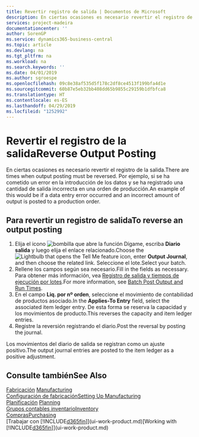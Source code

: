 ```yaml
---
title: Revertir registro de salida | Documentos de Microsoft
description: En ciertas ocasiones es necesario revertir el registro de la salida. Por ejemplo, si se ha cometido un error en la introducción de los datos y se ha registrado una cantidad de salida incorrecta en una orden de producción.
services: project-madeira
documentationcenter: ''
author: SorenGP
ms.service: dynamics365-business-central
ms.topic: article
ms.devlang: na
ms.tgt_pltfrm: na
ms.workload: na
ms.search.keywords: ''
ms.date: 04/01/2019
ms.author: sgroespe
ms.openlocfilehash: 09c8e38af535d5f178c2df8ce4513f199bfa4d1e
ms.sourcegitcommit: 60b87e5eb32bb408dd65b9855c29159b1dfbfca8
ms.translationtype: HT
ms.contentlocale: es-ES
ms.lasthandoff: 04/29/2019
ms.locfileid: "1252992"
---
```

# <a name="reverse-output-posting"></a><span data-ttu-id="8c355-104">Revertir el registro de la salida</span><span class="sxs-lookup"><span data-stu-id="8c355-104">Reverse Output Posting</span></span>
<span data-ttu-id="8c355-105">En ciertas ocasiones es necesario revertir el registro de la salida.</span><span class="sxs-lookup"><span data-stu-id="8c355-105">There are times when output posting must be reversed.</span></span> <span data-ttu-id="8c355-106">Por ejemplo, si se ha cometido un error en la introducción de los datos y se ha registrado una cantidad de salida incorrecta en una orden de producción.</span><span class="sxs-lookup"><span data-stu-id="8c355-106">An example of this would be if a data entry error occurred and an incorrect amount of output is posted to a production order.</span></span>  

## <a name="to-reverse-an-output-posting"></a><span data-ttu-id="8c355-107">Para revertir un registro de salida</span><span class="sxs-lookup"><span data-stu-id="8c355-107">To reverse an output posting</span></span>  
1.  <span data-ttu-id="8c355-108">Elija el icono ![bombilla que abre la función Dígame](media/ui-search/search_small.png "Dígame que desea hacer"), escriba **Diario salida** y luego elija el enlace relacionado.</span><span class="sxs-lookup"><span data-stu-id="8c355-108">Choose the ![Lightbulb that opens the Tell Me feature](media/ui-search/search_small.png "Tell me what you want to do") icon, enter **Output Journal**, and then choose the related link.</span></span> <span data-ttu-id="8c355-109">Seleccione el lote.</span><span class="sxs-lookup"><span data-stu-id="8c355-109">Select your batch.</span></span>  
2. <span data-ttu-id="8c355-110">Rellene los campos según sea necesario.</span><span class="sxs-lookup"><span data-stu-id="8c355-110">Fill in the fields as necessary.</span></span> <span data-ttu-id="8c355-111">Para obtener más información, vea [Registro de salida y tiempos de ejecución por lotes](production-how-to-post-output-quantity.md).</span><span class="sxs-lookup"><span data-stu-id="8c355-111">For more information, see [Batch Post Output and Run Times](production-how-to-post-output-quantity.md).</span></span>
3.  <span data-ttu-id="8c355-112">En el campo **Liq. por nº orden**, seleccione el movimiento de contabilidad de productos asociado.</span><span class="sxs-lookup"><span data-stu-id="8c355-112">In the **Applies-To Entry** field, select the associated item ledger entry.</span></span> <span data-ttu-id="8c355-113">De esta forma se reserva la capacidad y los movimientos de producto.</span><span class="sxs-lookup"><span data-stu-id="8c355-113">This reverses the capacity and item ledger entries.</span></span>  
4. <span data-ttu-id="8c355-114">Registre la reversión registrando el diario.</span><span class="sxs-lookup"><span data-stu-id="8c355-114">Post the reversal by posting the journal.</span></span>  

<span data-ttu-id="8c355-115">Los movimientos del diario de salida se registran como un ajuste positivo.</span><span class="sxs-lookup"><span data-stu-id="8c355-115">The output journal entries are posted to the item ledger as a positive adjustment.</span></span>  

## <a name="see-also"></a><span data-ttu-id="8c355-116">Consulte también</span><span class="sxs-lookup"><span data-stu-id="8c355-116">See Also</span></span>  
 <span data-ttu-id="8c355-117">[Fabricación](production-manage-manufacturing.md)  </span><span class="sxs-lookup"><span data-stu-id="8c355-117">[Manufacturing](production-manage-manufacturing.md)  </span></span>  
 [<span data-ttu-id="8c355-118">Configuración de fabricación</span><span class="sxs-lookup"><span data-stu-id="8c355-118">Setting Up Manufacturing</span></span>](production-configure-production-processes.md)  
 <span data-ttu-id="8c355-119">[Planificación](production-planning.md)    </span><span class="sxs-lookup"><span data-stu-id="8c355-119">[Planning](production-planning.md)    </span></span>  
 [<span data-ttu-id="8c355-120">Grupos contables inventario</span><span class="sxs-lookup"><span data-stu-id="8c355-120">Inventory</span></span>](inventory-manage-inventory.md)  
 [<span data-ttu-id="8c355-121">Compras</span><span class="sxs-lookup"><span data-stu-id="8c355-121">Purchasing</span></span>](purchasing-manage-purchasing.md)  
 <span data-ttu-id="8c355-122">[Trabajar con [!INCLUDE[d365fin](includes/d365fin_md.md)]](ui-work-product.md)</span><span class="sxs-lookup"><span data-stu-id="8c355-122">[Working with [!INCLUDE[d365fin](includes/d365fin_md.md)]](ui-work-product.md)</span></span>  
